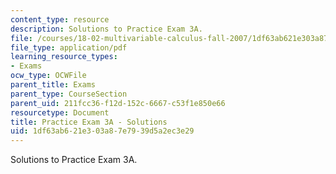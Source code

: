 ```yaml
---
content_type: resource
description: Solutions to Practice Exam 3A.
file: /courses/18-02-multivariable-calculus-fall-2007/1df63ab621e303a87e7939d5a2ec3e29_prac3asol.pdf
file_type: application/pdf
learning_resource_types:
- Exams
ocw_type: OCWFile
parent_title: Exams
parent_type: CourseSection
parent_uid: 211fcc36-f12d-152c-6667-c53f1e850e66
resourcetype: Document
title: Practice Exam 3A - Solutions
uid: 1df63ab6-21e3-03a8-7e79-39d5a2ec3e29
---
```

Solutions to Practice Exam 3A.

